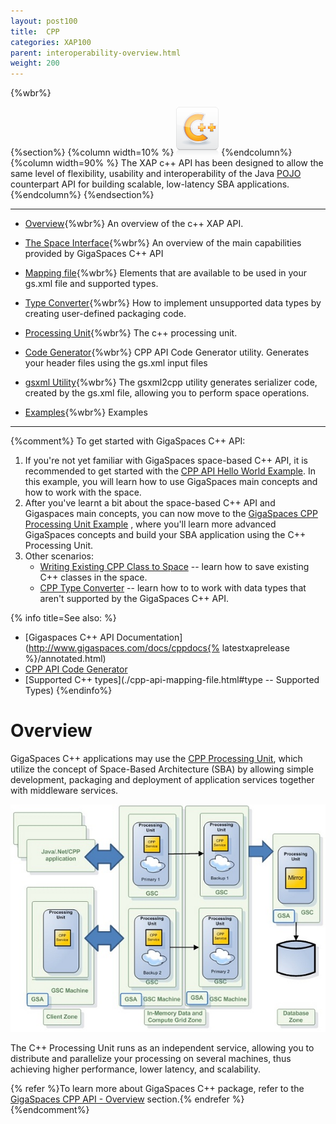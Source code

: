 ```yaml
---
layout: post100
title:  CPP
categories: XAP100
parent: interoperability-overview.html
weight: 200
---
```


{%wbr%}

{%section%}
{%column width=10% %}
![apis.png](/attachment_files/subject/cpp.png)
{%endcolumn%}
{%column width=90% %}
The XAP c++ API has been designed to allow the same level of flexibility, usability and interoperability of the Java [POJO](./pojo-support.html) counterpart API for building scalable, low-latency SBA applications.
{%endcolumn%}
{%endsection%}

<hr/>


- [Overview](./cpp-overview.html){%wbr%}
An overview of the c++ XAP API.

- [The Space Interface](./cpp-space-interface.html){%wbr%}
An overview of the main capabilities provided by GigaSpaces C++ API

- [Mapping file](./cpp-api-mapping-file.html){%wbr%}
Elements that are available to be used in your gs.xml file and supported types.

- [Type Converter](./cpp-type-converter.html){%wbr%}
How to implement unsupported data types by creating user-defined packaging code.

- [Processing Unit](./cpp-processing-unit.html){%wbr%}
The c++ processing unit.

- [Code Generator](./cpp-api-code-generator.html){%wbr%}
CPP API Code Generator utility. Generates your header files using the gs.xml input files

- [gsxml Utility](./cpp-gsxml-utility.html){%wbr%}
The gsxml2cpp utility generates serializer code, created by the gs.xml file, allowing you to perform space operations.

- [Examples](./cpp-api-examples.html){%wbr%}
Examples

<hr/>

{%comment%}
To get started with GigaSpaces C++ API:

1. If you're not yet familiar with GigaSpaces space-based C++ API, it is recommended to get started with the [CPP API Hello World Example](./cpp-api-hello-world-example.html). In this example, you will learn how to use GigaSpaces main concepts and how to work with the space.
1. After you've learnt a bit about the space-based C++ API and Gigaspaces main concepts, you can now move to the [GigaSpaces CPP Processing Unit Example](./gigaspaces-cpp-processing-unit-example.html) , where you'll learn more advanced GigaSpaces concepts and build your SBA application using the C++ Processing Unit.
1. Other scenarios:
    - [Writing Existing CPP Class to Space](./writing-existing-cpp-class-to-space.html) -- learn how to save existing C++ classes in the space.
    - [CPP Type Converter](./cpp-type-converter.html) -- learn how to to work with data types that aren't supported by the GigaSpaces C++ API.

{% info title=See also: %}

- [Gigaspaces C++ API Documentation](http://www.gigaspaces.com/docs/cppdocs{% latestxaprelease %}/annotated.html)
- [CPP API Code Generator](./cpp-api-code-generator.html)
- [Supported C++ types](./cpp-api-mapping-file.html#type -- Supported Types)
{%endinfo%}


# Overview

GigaSpaces C++ applications may use the [CPP Processing Unit](./cpp-processing-unit.html), which utilize the concept of Space-Based Architecture (SBA) by allowing simple development, packaging and deployment of application services together with middleware services.

![cpp-SBA-system-archi.jpg](/attachment_files/cpp-SBA-system-archi.jpg)

The C++ Processing Unit runs as an independent service, allowing you to distribute and parallelize your processing on several machines, thus achieving higher performance, lower latency, and scalability.

{% refer %}To learn more about GigaSpaces C++ package, refer to the [GigaSpaces CPP API - Overview](./gigaspaces-cpp-api---overview.html) section.{% endrefer %}
{%endcomment%}
